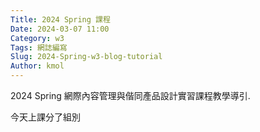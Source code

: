 ```yaml
---
Title: 2024 Spring 課程
Date: 2024-03-07 11:00
Category: w3
Tags: 網誌編寫
Slug: 2024-Spring-w3-blog-tutorial
Author: kmol
---
```


2024 Spring 網際內容管理與偕同產品設計實習課程教學導引.

<!-- PELICAN_END_SUMMARY -->
今天上課分了組別